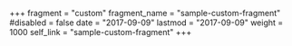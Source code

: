 +++
fragment = "custom"
fragment_name = "sample-custom-fragment"
#disabled = false
date = "2017-09-09"
lastmod = "2017-09-09"
weight = 1000
self_link = "sample-custom-fragment"
+++
